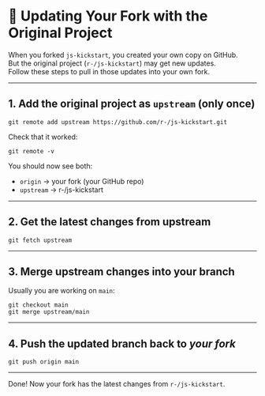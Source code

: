 # 🔄 Updating Your Fork with the Original Project

When you forked `js-kickstart`, you created your own copy on GitHub.  
But the original project (`r-/js-kickstart`) may get new updates.  
Follow these steps to pull in those updates into your own fork.

---

## 1. Add the original project as `upstream` (only once)

    git remote add upstream https://github.com/r-/js-kickstart.git

Check that it worked:

    git remote -v

You should now see both:

- `origin` → your fork (your GitHub repo)  
- `upstream` → r-/js-kickstart  

---

## 2. Get the latest changes from upstream

    git fetch upstream

---

## 3. Merge upstream changes into your branch

Usually you are working on `main`:

    git checkout main
    git merge upstream/main

---

## 4. Push the updated branch back to *your fork*

    git push origin main

---

Done! Now your fork has the latest changes from `r-/js-kickstart`.
